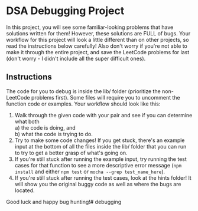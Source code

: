 # DSA Debugging Project

In this project, you will see some familiar-looking problems that have solutions written for them! However, these solutions are FULL of bugs. Your workflow for this project will look a little different than on other projects, so read the instructions below carefully! Also don't worry if you're not able to make it through the entire project, and save the LeetCode problems for last (don't worry - I didn't include all the super difficult ones).

## Instructions

The code for you to debug is inside the lib/ folder (prioritize the non-LeetCode problems first). Some files will require you to uncomment the function code or examples. Your workflow should look like this:
1. Walk through the given code with your pair and see if you can determine what both  
    a) the code is doing, and  
    b) what the code is trying to do.
2. Try to make some code changes! If you get stuck, there's an example input at the bottom of all the files inside the lib/ folder that you can run to try to get a better grasp of what's going on.
3. If you're still stuck after running the example input, try running the test cases for that function to see a more descriptive error message (`npm install` and either `npm test` or `mocha --grep test_name_here`).
4. If you're still stuck after running the test cases, look at the hints folder! It will show you the original buggy code as well as where the bugs are located.

Good luck and happy bug hunting!# debugging
